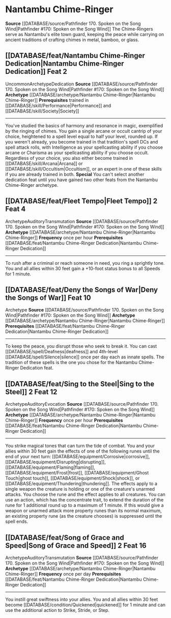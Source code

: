 ﻿---
id: '106'
level: '2'
name: Nantambu Chime-Ringer
prerequisite: Trained in [[DATABASE/skill/Performance|Performance]] ; Trained in [[DATABASE/skill/Society|Society]]
rarity: Uncommon
rus_type_level: null
source: '[[DATABASE/source/Pathfinder 170. Spoken on the Song Wind|Pathfinder #170:
  Spoken on the Song Wind]]'
trait:
- '[[DATABASE/trait/Uncommon|Uncommon]]'
type: Archetype

---
# Nantambu Chime-Ringer

**Source** [[DATABASE/source/Pathfinder 170. Spoken on the Song Wind|Pathfinder #170: Spoken on the Song Wind]]
The Chime-Ringers serve as Nantambu's elite town guard, keeping the peace while carrying on ancient traditions of crafting chimes in metal, bamboo, or glass.

## [[DATABASE/feat/Nantambu Chime-Ringer Dedication|Nantambu Chime-Ringer Dedication]] <span class="item-type">Feat 2</span>

<span class="trait-uncommon item-trait">Uncommon</span><span class="item-trait">Archetype</span><span class="item-trait">Dedication</span>
**Source** [[DATABASE/source/Pathfinder 170. Spoken on the Song Wind|Pathfinder #170: Spoken on the Song Wind]]
**Archetype** [[DATABASE/archetype/Nantambu Chime-Ringer|Nantambu Chime-Ringer]]
**Prerequisites** trained in [[DATABASE/skill/Performance|Performance]] and [[DATABASE/skill/Society|Society]]

---
You've studied the basics of harmony and resonance in magic, exemplified by the ringing of chimes. You gain a single arcane or occult cantrip of your choice, heightened to a spell level equal to half your level, rounded up. If you weren't already, you become trained in that tradition's spell DCs and spell attack rolls, with Intelligence as your spellcasting ability if you choose arcane or Charisma as your spellcasting ability if you choose occult. Regardless of your choice, you also either become trained in [[DATABASE/skill/Arcana|Arcana]] or [[DATABASE/skill/Occultism|Occultism]], or an expert in one of these skills if you are already trained in both.
**Special** You can't select another dedication feat until you have gained two other feats from the Nantambu Chime-Ringer archetype.

## [[DATABASE/feat/Fleet Tempo|Fleet Tempo]] <span class="action-icon">2</span> <span class="item-type">Feat 4</span>

<span class="item-trait">Archetype</span><span class="item-trait">Auditory</span><span class="item-trait">Transmutation</span>
**Source** [[DATABASE/source/Pathfinder 170. Spoken on the Song Wind|Pathfinder #170: Spoken on the Song Wind]]
**Archetype** [[DATABASE/archetype/Nantambu Chime-Ringer|Nantambu Chime-Ringer]]
**Frequency** once per hour
**Prerequisites** [[DATABASE/feat/Nantambu Chime-Ringer Dedication|Nantambu Chime-Ringer Dedication]]

---
To rush after a criminal or reach someone in need, you ring a sprightly tone. You and all allies within 30 feet gain a +10-foot status bonus to all Speeds for 1 minute.

## [[DATABASE/feat/Deny the Songs of War|Deny the Songs of War]] <span class="item-type">Feat 10</span>

<span class="item-trait">Archetype</span>
**Source** [[DATABASE/source/Pathfinder 170. Spoken on the Song Wind|Pathfinder #170: Spoken on the Song Wind]]
**Archetype** [[DATABASE/archetype/Nantambu Chime-Ringer|Nantambu Chime-Ringer]]
**Prerequisites** [[DATABASE/feat/Nantambu Chime-Ringer Dedication|Nantambu Chime-Ringer Dedication]]

---
To keep the peace, you disrupt those who seek to break it. You can cast [[DATABASE/spell/Deafness|deafness]] and 4th-level [[DATABASE/spell/Silence|silence]] once per day each as innate spells. The tradition of these spells is the one you chose for the Nantambu Chime-Ringer Dedication feat.

## [[DATABASE/feat/Sing to the Steel|Sing to the Steel]] <span class="action-icon">2</span> <span class="item-type">Feat 12</span>

<span class="item-trait">Archetype</span><span class="item-trait">Auditory</span><span class="item-trait">Evocation</span>
**Source** [[DATABASE/source/Pathfinder 170. Spoken on the Song Wind|Pathfinder #170: Spoken on the Song Wind]]
**Archetype** [[DATABASE/archetype/Nantambu Chime-Ringer|Nantambu Chime-Ringer]]
**Frequency** once per hour
**Prerequisites** [[DATABASE/feat/Nantambu Chime-Ringer Dedication|Nantambu Chime-Ringer Dedication]]

---
You strike magical tones that can turn the tide of combat. You and your allies within 30 feet gain the effects of one of the following runes until the end of your next turn: [[DATABASE/equipment/Corrosive|corrosive]], [[DATABASE/equipment/Disrupting|disrupting]], [[DATABASE/equipment/Flaming|flaming]], [[DATABASE/equipment/Frost|frost]], [[DATABASE/equipment/Ghost Touch|ghost touch]], [[DATABASE/equipment/Shock|shock]], or [[DATABASE/equipment/Thundering|thundering]]. The effects apply to a single weapon the creature is holding or one of the creature's unarmed attacks. You choose the rune and the effect applies to all creatures. You can use an action, which has the concentrate trait, to extend the duration of the rune for 1 additional round up to a maximum of 1 minute. If this would give a weapon or unarmed attack more property runes than its normal maximum, an existing property rune (as the creature chooses) is suppressed until the spell ends.

## [[DATABASE/feat/Song of Grace and Speed|Song of Grace and Speed]] <span class="action-icon">2</span> <span class="item-type">Feat 16</span>

<span class="item-trait">Archetype</span><span class="item-trait">Auditory</span><span class="item-trait">Transmutation</span>
**Source** [[DATABASE/source/Pathfinder 170. Spoken on the Song Wind|Pathfinder #170: Spoken on the Song Wind]]
**Archetype** [[DATABASE/archetype/Nantambu Chime-Ringer|Nantambu Chime-Ringer]]
**Frequency** once per day
**Prerequisites** [[DATABASE/feat/Nantambu Chime-Ringer Dedication|Nantambu Chime-Ringer Dedication]]

---
You instill great swiftness into your allies. You and all allies within 30 feet become [[DATABASE/condition/Quickened|quickened]] for 1 minute and can use the additional action to Strike, Stride, or Step.
